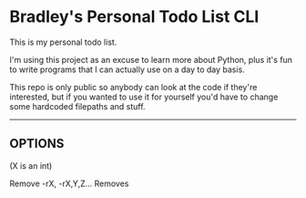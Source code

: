 # Bradley's Personal Todo List CLI
This is my personal todo list.

I'm using this project as an excuse to learn more about Python, plus it's fun to write programs that I can actually use on a day to day basis.

This repo is only public so anybody can look at the code if they're interested, but if you wanted to use it for yourself you'd have to change some hardcoded filepaths and stuff.

<hr>

## OPTIONS
(X is an int)

Remove -rX, -rX,Y,Z...
Removes 